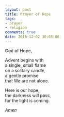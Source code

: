 ```yaml
---
layout: post
title: Prayer of Hope
tags:
- prayer
- religion
comments: true
date: 2016-12-02 10:05:08
---
```


God of Hope,

Advent begins with  
a single, small flame  
on a solitary candle,  
a gentle promise  
that We are not alone.

Here is our hope,  
the darkness will pass,  
for the light is coming.

*Amen*
